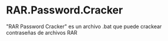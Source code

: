 # RAR.Password.Cracker
"RAR Password Cracker" es un archivo .bat que puede crackear contraseñas de archivos RAR
